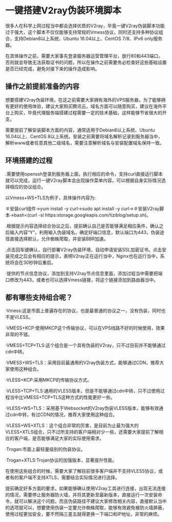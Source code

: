 # 一键搭建V2ray伪装环境脚本
很多人在科学上网过程当中都会选择优质的V2ray，毕竟一键V2ray伪装脚本功能过于强大，这个脚本不仅仅能够支持常规的Vmess协议，同时还支持多种协议组合，支持Debian8以上系统、Ubuntu 16.04以上、CentOS 7/8、IPv6 only服务器。

在具体操作之前，需要大家事先登录服务器运营管理平台，放行80和443端口，否则就会导致无法获取证书的问题，所以在操作之前需要务必检查好这些基础设置是否已经完成，避免对接下来的操作造成影响。

## 操作之前提前准备的内容

想要搭建V2ray伪装环境，在这之前需要大家拥有海外的VPS服务器，为了能够拥有更好的使用体验，建议大家购买腾讯云，域名方面可以随意购买，建议在海外平台上购买，毕竟代理服务端搭建过程需要一定的技术基础，这样能够节省很大的开支。

需要提前了解安装脚本方面的内容，通常适用于Debian8以上系统、Ubuntu 16.04以上、CentOS 8以上系统。安装之前需要将域名解析记录到服务器当中，解析www或者任意其他二级域名，需要注意解析域名与安装配置域名保持一致。

## 环境搭建的过程

.需要使用openssh登录到服务器上面，执行相应的命令，支持curl直接运行脚本就可以完成，运行一键V2ray脚本会出现操作菜单内容，可以根据自身实际情况选择相应的协议组合。

以Vmess+WS+TLS为例子，具体操作内容为:

＃安装curl组件→yum install -y curl→sudo apt install -y curl→＃安装V2ray脚本→bash<(curl -sl https:storage.googleapis.com/tiziblog/setup.sh)。

.根据提示内容选择综合协议之后，提前确认自己是否能够满足相应条件，确认之后输入内容“Y”，利用输入伪装域名，确定好端口信息，默认端口为443，伪装途径直接选择默认，允许蜘蛛爬取，并安装BBR加速。

.点击回车键确认，自行部署V2ray伪装环境，自动申请安装SSL加密证书。点击安装完成之后会有相应的提示，表明V2ray正在运行当中，Nginx也在运行当中，系统将会在30秒钟后重启。

·提供的节点信息协议，添加到支持V2ray节点信息里面，添加过程当中需要把端口修改为443，或者也可以选择Vmess链接，将这个链接添加到路由器当中。

## 都有哪些支持组合呢？

·Vmess:这是市面上普遍存在的协议，也是最普通的协议之一，没有伪装，同时也不是VLESS。

·VMESS+KCP:使用MKCP这个传输协议，可以在VPS线路不好的时候使用，效果非常的不错。

·VMESS+TCP+TLS:这个组合是一个具有伪装的V2ray，只不过目前并不能够通过cdn中转。

·VMESS+WS+TLS：采用目前最通用的V2ray伪装方式，能够通过CDN，推荐大家使用这种组合。

·VLESS+KCP:采用MKCP的传输协议方式。

·VLESS+TCP+TLS:通用的VLESS版本，但是不能够通过cdn中转，只不过使用过程当中比VMESS+TCP+TLS这种方式的性能更好一些。

·VLESS+WS+TLS：采用基于Websocket的V2ray伪装VLESS版本，能够有效通过cdn中转，有过CDN的情况，推荐大家使用这种组合。

·VLESS+WS+XTLS：这个组合非常的厉害，是目前为止最为强大的VLESS+XTLS组合，只不过所支持的客户端相对少一些，还需要大家提前了解相应的客户端，是否能够满足大家的实际使用需求。

·Trogan:市面上最轻量级别的伪装协议。

·Trogan+XTLS:Trojan协议的加强版本，显著提升性能。

在使用这些组合的时候，需要大家了解目前很多客户端并不支持VLESS协议，或者有的客户端不支持XTLS，需要结合实际情况进行选择。

提前确定好多方面的要求，如果能够确认使用V2ray工具进行连接，出现无法连接的情况，需要停止服务器防火墙，并将其更新至最新版本，直接运行一次安装命令，就可以解决这个问题。而且伪装路径不建议大家修改相关内容，直接默认当中的选项就可以，想要使用伪装一定要允许蜘蛛爬取，能够有效避免被防火墙屏蔽，使用过程更加安全，要不然隔三差五就得更换一下端口和IP地址，非常的麻烦。
